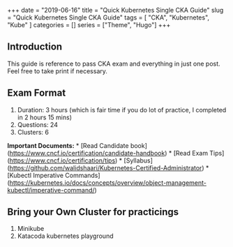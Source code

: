 +++ 
date = "2019-06-16"
title = "Quick Kubernetes Single CKA Guide"
slug = "Quick Kubernetes Single CKA Guide" 
tags = [
    "CKA",
    "Kubernetes",
    "Kube"
]
categories = []
series = ["Theme", "Hugo"]
+++

## Introduction
This guide is reference to pass CKA exam and everything in just one post.
Feel free to take print if necessary. 

## Exam Format
1. Duration: 3 hours (which is fair time if you do lot of practice, I completed in 2 hours 15 mins)
2. Questions: 24
3. Clusters: 6

**Important Documents:**
    * [Read Candidate book] (https://www.cncf.io/certification/candidate-handbook)
    * [Read Exam Tips] (https://www.cncf.io/certification/tips)
    * [Syllabus] (https://github.com/walidshaari/Kubernetes-Certified-Administrator)
    * [Kubectl Imperative Commands] (https://kubernetes.io/docs/concepts/overview/object-management-kubectl/imperative-command/)

## Bring your Own Cluster for practicings
1. Minikube
2. Katacoda kubernetes playground